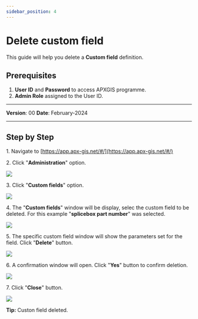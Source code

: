 ```yaml
---
sidebar_position: 4
---
```


# Delete custom field

This guide will help you delete a **Custom field** definition.

## **Prerequisites**
1.	**User ID** and **Password** to access APXGIS programme.
2.	**Admin Role** assigned to the User ID.

------------

**Version**: 00
**Date**: February-2024

------------
## **Step by Step**

1\. Navigate to [https://app.apx-gis.net/#/](https://app.apx-gis.net/#/)


2\. Click "**Administration**" option.

![](/img/downloads/04-delete-custon-field_1.jpeg)


3\. Click "**Custom fields**" option.

![](/img/downloads/04-delete-custon-field_2.jpeg)


4\. The "**Custom fields**" window will be display, selec the custom field to be deleted. For this example "**splicebox part number**" was selected.

![](/img/downloads/04-delete-custon-field_3.jpeg)


5\. The specific custom field window will show the parameters set for the field. Click "**Delete**" button.

![](/img/downloads/04-delete-custon-field_4.jpeg)


6\. A confirmation window will open. Click "**Yes**" button to confirm deletion.

![](/img/downloads/04-delete-custon-field_5.jpeg)


7\. Click "**Close**" button.

![](/img/downloads/04-delete-custon-field_6.jpeg)


**Tip:** Custon field deleted.


